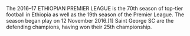 The 2016–17 ETHIOPIAN PREMIER LEAGUE is the 70th season of top-tier football in Ethiopia as well as the 19th season of the Premier League. The season began play on 12 November 2016.[1] Saint George SC are the defending champions, having won their 25th championship.
